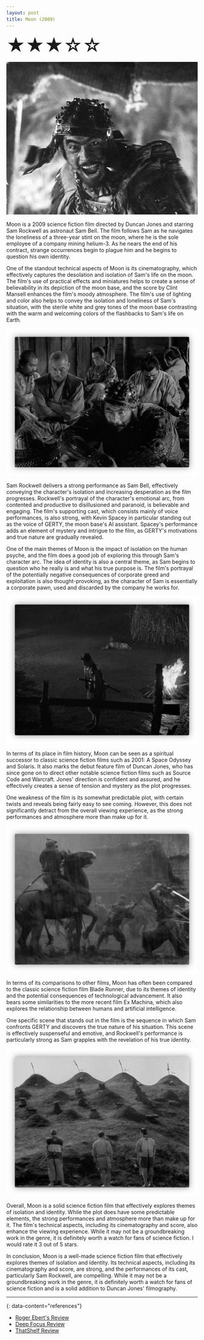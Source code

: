 ```yaml
---
layout: post
title: Moon (2009)
---
```

<font size=7>★★★☆☆</font>

![img](https://raw.githubusercontent.com/abadari3/abadari3.github.io/master/_images/sevensamurai1.jpeg)

Moon is a 2009 science fiction film directed by Duncan Jones and starring Sam Rockwell as astronaut Sam Bell. The film follows Sam as he navigates the loneliness of a three-year stint on the moon, where he is the sole employee of a company mining helium-3. As he nears the end of his contract, strange occurrences begin to plague him and he begins to question his own identity.

One of the standout technical aspects of Moon is its cinematography, which effectively captures the desolation and isolation of Sam's life on the moon. The film's use of practical effects and miniatures helps to create a sense of believability in its depiction of the moon base, and the score by Clint Mansell enhances the film's moody atmosphere. The film's use of lighting and color also helps to convey the isolation and loneliness of Sam's situation, with the sterile white and grey tones of the moon base contrasting with the warm and welcoming colors of the flashbacks to Sam's life on Earth.

<img src="https://raw.githubusercontent.com/abadari3/abadari3.github.io/master/_images/sevensamurai3.png" class="rightfloat" > 

Sam Rockwell delivers a strong performance as Sam Bell, effectively conveying the character's isolation and increasing desperation as the film progresses. Rockwell's portrayal of the character's emotional arc, from contented and productive to disillusioned and paranoid, is believable and engaging. The film's supporting cast, which consists mainly of voice performances, is also strong, with Kevin Spacey in particular standing out as the voice of GERTY, the moon base's AI assistant. Spacey's performance adds an element of mystery and intrigue to the film, as GERTY's motivations and true nature are gradually revealed.

One of the main themes of Moon is the impact of isolation on the human psyche, and the film does a good job of exploring this through Sam's character arc. The idea of identity is also a central theme, as Sam begins to question who he really is and what his true purpose is. The film's portrayal of the potentially negative consequences of corporate greed and exploitation is also thought-provoking, as the character of Sam is essentially a corporate pawn, used and discarded by the company he works for.


<img src="https://raw.githubusercontent.com/abadari3/abadari3.github.io/master/_images/sevensamurai4.png" class="leftfloat"> 

In terms of its place in film history, Moon can be seen as a spiritual successor to classic science fiction films such as 2001: A Space Odyssey and Solaris. It also marks the debut feature film of Duncan Jones, who has since gone on to direct other notable science fiction films such as Source Code and Warcraft. Jones' direction is confident and assured, and he effectively creates a sense of tension and mystery as the plot progresses.

One weakness of the film is its somewhat predictable plot, with certain twists and reveals being fairly easy to see coming. However, this does not significantly detract from the overall viewing experience, as the strong performances and atmosphere more than make up for it.


<img src="https://raw.githubusercontent.com/abadari3/abadari3.github.io/master/_images/sevensamurai6.png" class="rightfloat" > 

In terms of its comparisons to other films, Moon has often been compared to the classic science fiction film Blade Runner, due to its themes of identity and the potential consequences of technological advancement. It also bears some similarities to the more recent film Ex Machina, which also explores the relationship between humans and artificial intelligence.

One specific scene that stands out in the film is the sequence in which Sam confronts GERTY and discovers the true nature of his situation. This scene is effectively suspenseful and emotive, and Rockwell's performance is particularly strong as Sam grapples with the revelation of his true identity.


<img src="https://raw.githubusercontent.com/abadari3/abadari3.github.io/master/_images/sevensamurai5.png" class="leftfloat"> 


Overall, Moon is a solid science fiction film that effectively explores themes of isolation and identity. While the plot does have some predictable elements, the strong performances and atmosphere more than make up for it. The film's technical aspects, including its cinematography and score, also enhance the viewing experience. While it may not be a groundbreaking work in the genre, it is definitely worth a watch for fans of science fiction. I would rate it 3 out of 5 stars.

In conclusion, Moon is a well-made science fiction film that effectively explores themes of isolation and identity. Its technical aspects, including its cinematography and score, are strong, and the performances of its cast, particularly Sam Rockwell, are compelling. While it may not be a groundbreaking work in the genre, it is definitely worth a watch for fans of science fiction and is a solid addition to Duncan Jones' filmography.

---
{: data-content="references"}
- [Roger Ebert's Review](https://www.rogerebert.com/reviews/moon-2009)
- [Deep Focus Review](https://deepfocusreview.com/reviews/moon/)
- [ThatShelf Review](https://thatshelf.com/review-moon/)
